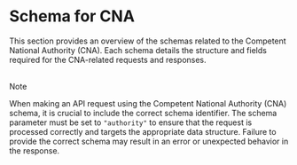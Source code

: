 # Schema for CNA

This section provides an overview of the schemas related to the Competent National Authority (CNA). Each schema details the structure and fields required for the CNA-related requests and responses. 
<br><br>

> [!NOTE]
> When making an API request using the Competent National Authority (CNA) schema, it is crucial to include the correct schema identifier. The schema parameter must be set to `"authority"` to ensure that the request is processed correctly and targets the appropriate data structure. Failure to provide the correct schema may result in an error or unexpected behavior in the response.

<!--@include: @/../components/cna/request-body.md-->